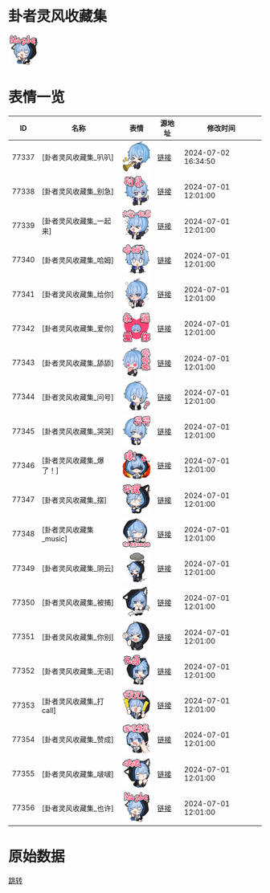 # 卦者灵风收藏集

<img src="./cover.png" height="60" alt="cover" />

# 表情一览

|ID|名称|表情|源地址|修改时间|
|----|----|----|----|----|
|77337|[卦者灵风收藏集_叭叭]|<img src="./pic/077337_%5B卦者灵风收藏集_叭叭%5D.png" height="60" alt="叭叭"/>|[链接](https://i0.hdslb.com/bfs/garb/bc92d6a596cf77d66123fbdc060909f395276e08.png)|2024-07-02 16:34:50|
|77338|[卦者灵风收藏集_别急]|<img src="./pic/077338_%5B卦者灵风收藏集_别急%5D.png" height="60" alt="别急"/>|[链接](https://i0.hdslb.com/bfs/garb/59c9ef6aefff3abc4d3ae7851531b371363c8f60.png)|2024-07-01 12:01:00|
|77339|[卦者灵风收藏集_一起来]|<img src="./pic/077339_%5B卦者灵风收藏集_一起来%5D.png" height="60" alt="一起来"/>|[链接](https://i0.hdslb.com/bfs/garb/578de51c9106f917b758d2e898ca39c11b42da0e.png)|2024-07-01 12:01:00|
|77340|[卦者灵风收藏集_哈姆]|<img src="./pic/077340_%5B卦者灵风收藏集_哈姆%5D.png" height="60" alt="哈姆"/>|[链接](https://i0.hdslb.com/bfs/garb/b7bd94ee02beb5ef0f9225bfe644fdada9ea15b7.png)|2024-07-01 12:01:00|
|77341|[卦者灵风收藏集_给你]|<img src="./pic/077341_%5B卦者灵风收藏集_给你%5D.png" height="60" alt="给你"/>|[链接](https://i0.hdslb.com/bfs/garb/e96f308018e513a32bd1bb6efe296dab0515c92b.png)|2024-07-01 12:01:00|
|77342|[卦者灵风收藏集_爱你]|<img src="./pic/077342_%5B卦者灵风收藏集_爱你%5D.png" height="60" alt="爱你"/>|[链接](https://i0.hdslb.com/bfs/garb/decb669d18984ea574752705bc5a7ce927cbcc5b.png)|2024-07-01 12:01:00|
|77343|[卦者灵风收藏集_舔舔]|<img src="./pic/077343_%5B卦者灵风收藏集_舔舔%5D.png" height="60" alt="舔舔"/>|[链接](https://i0.hdslb.com/bfs/garb/63dd0e4cc2d0dc22ff72da5f02ea053e2e9800c1.png)|2024-07-01 12:01:00|
|77344|[卦者灵风收藏集_问号]|<img src="./pic/077344_%5B卦者灵风收藏集_问号%5D.png" height="60" alt="问号"/>|[链接](https://i0.hdslb.com/bfs/garb/2bca346f4504d50c030f368b4cbb16039239b2c0.png)|2024-07-01 12:01:00|
|77345|[卦者灵风收藏集_哭哭]|<img src="./pic/077345_%5B卦者灵风收藏集_哭哭%5D.png" height="60" alt="哭哭"/>|[链接](https://i0.hdslb.com/bfs/garb/1a0cf733a8ab96d5567ad2874c4f48e322d65ef1.png)|2024-07-01 12:01:00|
|77346|[卦者灵风收藏集_爆了！]|<img src="./pic/077346_%5B卦者灵风收藏集_爆了！%5D.png" height="60" alt="爆了！"/>|[链接](https://i0.hdslb.com/bfs/garb/11b953c17227ba13339edfb976fd968afe532de5.png)|2024-07-01 12:01:00|
|77347|[卦者灵风收藏集_摆]|<img src="./pic/077347_%5B卦者灵风收藏集_摆%5D.png" height="60" alt="摆"/>|[链接](https://i0.hdslb.com/bfs/garb/c4de1cbcc91881367bdbd3f2863d2900649cd1a8.png)|2024-07-01 12:01:00|
|77348|[卦者灵风收藏集_music]|<img src="./pic/077348_%5B卦者灵风收藏集_music%5D.png" height="60" alt="music"/>|[链接](https://i0.hdslb.com/bfs/garb/65ca09c3fb42bc007fe9ca85534f86a86b5a6215.png)|2024-07-01 12:01:00|
|77349|[卦者灵风收藏集_阴云]|<img src="./pic/077349_%5B卦者灵风收藏集_阴云%5D.png" height="60" alt="阴云"/>|[链接](https://i0.hdslb.com/bfs/garb/b021f6c0a2f188fb36d6869b1b7c52d7dfdccdc2.png)|2024-07-01 12:01:00|
|77350|[卦者灵风收藏集_被捕]|<img src="./pic/077350_%5B卦者灵风收藏集_被捕%5D.png" height="60" alt="被捕"/>|[链接](https://i0.hdslb.com/bfs/garb/1810ec264146687030941f32e95665c9a6170c6a.png)|2024-07-01 12:01:00|
|77351|[卦者灵风收藏集_你别]|<img src="./pic/077351_%5B卦者灵风收藏集_你别%5D.png" height="60" alt="你别"/>|[链接](https://i0.hdslb.com/bfs/garb/4dd386e948cf4fdd922f7128d72189e18b9a9534.png)|2024-07-01 12:01:00|
|77352|[卦者灵风收藏集_无语]|<img src="./pic/077352_%5B卦者灵风收藏集_无语%5D.png" height="60" alt="无语"/>|[链接](https://i0.hdslb.com/bfs/garb/a5a3e3f818973a9b328e9b1d4668e15dbcec68da.png)|2024-07-01 12:01:00|
|77353|[卦者灵风收藏集_打call]|<img src="./pic/077353_%5B卦者灵风收藏集_打call%5D.png" height="60" alt="打call"/>|[链接](https://i0.hdslb.com/bfs/garb/301aff743ae4245bc3b90e7a6a3010a415525c26.png)|2024-07-01 12:01:00|
|77354|[卦者灵风收藏集_赞成]|<img src="./pic/077354_%5B卦者灵风收藏集_赞成%5D.png" height="60" alt="赞成"/>|[链接](https://i0.hdslb.com/bfs/garb/9ab67adc7d62197684c7dc018764a64169fe3414.png)|2024-07-01 12:01:00|
|77355|[卦者灵风收藏集_啵啵]|<img src="./pic/077355_%5B卦者灵风收藏集_啵啵%5D.png" height="60" alt="啵啵"/>|[链接](https://i0.hdslb.com/bfs/garb/35e51d70f3f49522bc9e0179ee4378c1d9343982.png)|2024-07-01 12:01:00|
|77356|[卦者灵风收藏集_也许]|<img src="./pic/077356_%5B卦者灵风收藏集_也许%5D.png" height="60" alt="也许"/>|[链接](https://i0.hdslb.com/bfs/garb/4246fdf41f208ec8d77b0c30baeb3840501bf31c.png)|2024-07-01 12:01:00|

# 原始数据

[跳转](./raw.json)

